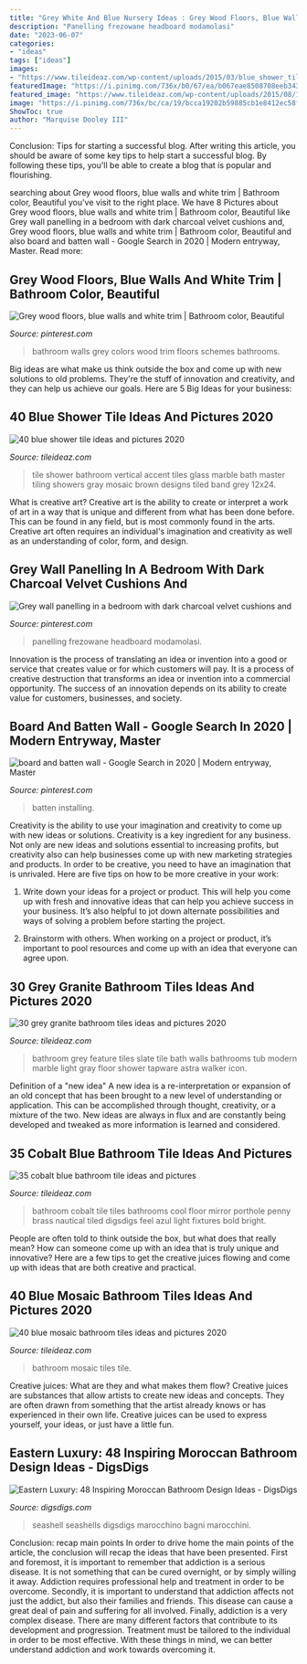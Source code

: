 ```yaml
---
title: "Grey White And Blue Nursery Ideas : Grey Wood Floors, Blue Walls And White Trim"
description: "Panelling frezowane headboard modamolasi"
date: "2023-06-07"
categories:
- "ideas"
tags: ["ideas"]
images:
- "https://www.tileideaz.com/wp-content/uploads/2015/03/blue_shower_tile_24.jpg"
featuredImage: "https://i.pinimg.com/736x/b0/67/ea/b067eae8508708eeb343fd1567734104.jpg"
featured_image: "https://www.tileideaz.com/wp-content/uploads/2015/08/1844.jpg"
image: "https://i.pinimg.com/736x/bc/ca/19/bcca19202b59885cb1e8412ec58f56fb--bathroom-colors-bathroom-color-schemes.jpg"
ShowToc: true
author: "Marquise Dooley III"
---
```



Conclusion: Tips for starting a successful blog.
After writing this article, you should be aware of some key tips to help start a successful blog. By following these tips, you'll be able to create a blog that is popular and flourishing.

	

		
searching about Grey wood floors, blue walls and white trim | Bathroom color, Beautiful you've visit to the right place. We have 8 Pictures about Grey wood floors, blue walls and white trim | Bathroom color, Beautiful like Grey wall panelling in a bedroom with dark charcoal velvet cushions and, Grey wood floors, blue walls and white trim | Bathroom color, Beautiful and also board and batten wall - Google Search in 2020 | Modern entryway, Master. Read more:
		
    
## Grey Wood Floors, Blue Walls And White Trim | Bathroom Color, Beautiful

<img loading=lazy src="https://i.pinimg.com/736x/bc/ca/19/bcca19202b59885cb1e8412ec58f56fb--bathroom-colors-bathroom-color-schemes.jpg" onerror="this.onerror=null;this.src='https://tse4.mm.bing.net/th?id=OIP.nGhK9OB3rS4tbSGcYCC0tAHaKe&amp;pid=15.1';" alt="Grey wood floors, blue walls and white trim | Bathroom color, Beautiful">

_Source: pinterest.com_

>bathroom walls grey colors wood trim floors schemes bathrooms. 

	

Big ideas are what make us think outside the box and come up with new solutions to old problems. They're the stuff of innovation and creativity, and they can help us achieve our goals. Here are 5 Big Ideas for your business: 

    
## 40 Blue Shower Tile Ideas And Pictures 2020

<img loading=lazy src="https://www.tileideaz.com/wp-content/uploads/2015/03/blue_shower_tile_24.jpg" onerror="this.onerror=null;this.src='https://tse4.mm.bing.net/th?id=OIP.qnFs-waasQAA7FwOI3NC0gHaJ4&amp;pid=15.1';" alt="40 blue shower tile ideas and pictures 2020">

_Source: tileideaz.com_

>tile shower bathroom vertical accent tiles glass marble bath master tiling showers gray mosaic brown designs tiled band grey 12x24. 

	

What is creative art?
Creative art is the ability to create or interpret a work of art in a way that is unique and different from what has been done before. This can be found in any field, but is most commonly found in the arts. Creative art often requires an individual's imagination and creativity as well as an understanding of color, form, and design.

    
## Grey Wall Panelling In A Bedroom With Dark Charcoal Velvet Cushions And

<img loading=lazy src="https://i.pinimg.com/736x/2e/b6/1f/2eb61fb066368f1121334fe22795dbd9.jpg" onerror="this.onerror=null;this.src='https://tse1.mm.bing.net/th?id=OIP.rxQJ4lb6CmaXdok005UnwgHaLL&amp;pid=15.1';" alt="Grey wall panelling in a bedroom with dark charcoal velvet cushions and">

_Source: pinterest.com_

>panelling frezowane headboard modamolasi. 

	

Innovation is the process of translating an idea or invention into a good or service that creates value or for which customers will pay. It is a process of creative destruction that transforms an idea or invention into a commercial opportunity. The success of an innovation depends on its ability to create value for customers, businesses, and society.

    
## Board And Batten Wall - Google Search In 2020 | Modern Entryway, Master

<img loading=lazy src="https://i.pinimg.com/736x/b0/67/ea/b067eae8508708eeb343fd1567734104.jpg" onerror="this.onerror=null;this.src='https://tse3.mm.bing.net/th?id=OIP.pFHR5dVbjOTw0-sOYjfMrAHaJ3&amp;pid=15.1';" alt="board and batten wall - Google Search in 2020 | Modern entryway, Master">

_Source: pinterest.com_

>batten installing. 

	

Creativity is the ability to use your imagination and creativity to come up with new ideas or solutions.
Creativity is a key ingredient for any business. Not only are new ideas and solutions essential to increasing profits, but creativity also can help businesses come up with new marketing strategies and products. In order to be creative, you need to have an imagination that is unrivaled. Here are five tips on how to be more creative in your work: 
1. Write down your ideas for a project or product. This will help you come up with fresh and innovative ideas that can help you achieve success in your business. It’s also helpful to jot down alternate possibilities and ways of solving a problem before starting the project. 

2. Brainstorm with others. When working on a project or product, it’s important to pool resources and come up with an idea that everyone can agree upon.

    
## 30 Grey Granite Bathroom Tiles Ideas And Pictures 2020

<img loading=lazy src="https://www.tileideaz.com/wp-content/uploads/2015/08/1844.jpg" onerror="this.onerror=null;this.src='https://tse3.mm.bing.net/th?id=OIP.5KuXIMfyUAwKNvjLNnFAWQHaKC&amp;pid=15.1';" alt="30 grey granite bathroom tiles ideas and pictures 2020">

_Source: tileideaz.com_

>bathroom grey feature tiles slate tile bath walls bathrooms tub modern marble light gray floor shower tapware astra walker icon. 

	

Definition of a "new idea"
A new idea is a re-interpretation or expansion of an old concept that has been brought to a new level of understanding or application. This can be accomplished through thought, creativity, or a mixture of the two. New ideas are always in flux and are constantly being developed and tweaked as more information is learned and considered.

    
## 35 Cobalt Blue Bathroom Tile Ideas And Pictures

<img loading=lazy src="http://www.tileideaz.com/wp-content/uploads/2015/03/cobalt_blue_bathroom_tile_9.jpg" onerror="this.onerror=null;this.src='https://tse2.mm.bing.net/th?id=OIP.LL6WHfNALBnezrg5xjmQpgHaL5&amp;pid=15.1';" alt="35 cobalt blue bathroom tile ideas and pictures">

_Source: tileideaz.com_

>bathroom cobalt tile tiles bathrooms cool floor mirror porthole penny brass nautical tiled digsdigs feel azul light fixtures bold bright. 

	

People are often told to think outside the box, but what does that really mean? How can someone come up with an idea that is truly unique and innovative? Here are a few tips to get the creative juices flowing and come up with ideas that are both creative and practical.

    
## 40 Blue Mosaic Bathroom Tiles Ideas And Pictures 2020

<img loading=lazy src="https://www.tileideaz.com/wp-content/uploads/2015/03/blue_mosaic_bathroom_tiles_2.jpg" onerror="this.onerror=null;this.src='https://tse3.mm.bing.net/th?id=OIP.j26IUGkac8uwjcE6Hu_IGwHaKG&amp;pid=15.1';" alt="40 blue mosaic bathroom tiles ideas and pictures 2020">

_Source: tileideaz.com_

>bathroom mosaic tiles tile. 

	

Creative juices: What are they and what makes them flow?
Creative juices are substances that allow artists to create new ideas and concepts. They are often drawn from something that the artist already knows or has experienced in their own life. Creative juices can be used to express yourself, your ideas, or just have a little fun.

    
## Eastern Luxury: 48 Inspiring Moroccan Bathroom Design Ideas - DigsDigs

<img loading=lazy src="https://www.digsdigs.com/photos/inspiring-moroccan-bathrooms-38-554x828.jpg" onerror="this.onerror=null;this.src='https://tse1.mm.bing.net/th?id=OIP.ztFj5iANwtjhbKZRf8cGYwHaLE&amp;pid=15.1';" alt="Eastern Luxury: 48 Inspiring Moroccan Bathroom Design Ideas - DigsDigs">

_Source: digsdigs.com_

>seashell seashells digsdigs marocchino bagni marocchini. 

	

Conclusion: recap main points
In order to drive home the main points of the article, the conclusion will recap the ideas that have been presented. First and foremost, it is important to remember that addiction is a serious disease. It is not something that can be cured overnight, or by simply willing it away. Addiction requires professional help and treatment in order to be overcome. Secondly, it is important to understand that addiction affects not just the addict, but also their families and friends. This disease can cause a great deal of pain and suffering for all involved. Finally, addiction is a very complex disease. There are many different factors that contribute to its development and progression. Treatment must be tailored to the individual in order to be most effective. With these things in mind, we can better understand addiction and work towards overcoming it.

